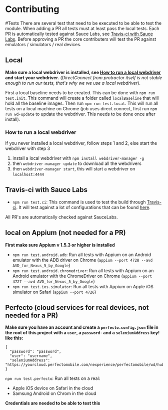 Contributing
============

#Tests
There are several test that need to be executed to be able to test the module. When adding a PR all tests must at least pass the local tests.
Each PR is automatically tested against Sauce Labs, see [Travis-ci with Sauce Labs](#travis-ci-with-sauce-labs).
Before approving a PR the core contributers will test the PR against emulators / simulators / real devices.

## Local
**Make sure a local webdriver is installed, see [How to run a local webdriver](#how-to-run-a-local-webdriver) and start your webdriver.** 
(*DirectConnect from protractor itself is not stable enough to run our tests, that's why we we use a local webdriver*).

First a local baseline needs to be created. This can be done with `npm run test.init`. This command will create a folder called `localBaseline` that will hold all the baseline images.
Then run `npm run test.local`. This will run all tests on a local machine on Chrome (job uses direct connect, first run `npm run wd-update` to update the webdriver. 
This needs to be done once after install).

### How to run a local webdriver
If you never installed a local webdriver, follow steps 1 and 2, else start the webdriver with step 3

1. install a local webdriver with `npm install webdriver-manager -g`
2. then `webdriver-manager update` to download all the webdrivers
3. then `webdriver-manager start`, this will start a webdriver on `localhost:4444`

## Travis-ci with Sauce Labs
- `npm run test.ci`: This command is used to test the build through [Travis-ci](https://travis-ci.org/wswebcreation/protractor-image-comparison/). 
It will test against a lot of configurations that can be found [here](./test/conf/protractor.saucelabs.conf.js).

All PR's are automatically checked against SauceLabs.

## local on Appium (not needed for a PR)
**First make sure Appium v 1.5.3 or higher is installed**

- `npm run test.android.adb`: Run all tests with Appium on an Android emulator with the ADB driver on Chrome (`appium --port 4728 --avd AVD_for_Nexus_5_by_Google`)
- `npm run test.android.chromedriver`: Run all tests with Appium on an Android emulator with the ChromeDriver on Chrome (`appium --port 4727 --avd AVD_for_Nexus_5_by_Google`)
- `npm run test.ios.simulator`: Run all tests with Appium on Apple iOS simulator on Safari (`appium --port 4726`)

## Perfecto (cloud services for real devices, not needed for a PR)
**Make sure you have an account and create a `perfecto.config.json` file in the root of this project with a `user`, a `password`- and a `seleniumAddress` key! like this:**

`````
{
  "password": "password",
  "user": "username",
  "seleniumAddress": "https://yourcloud.perfectomobile.com/nexperience/perfectomobile/wd/hub/"
}
`````

`npm run test.perfecto`: Run all tests on a real:
 
 - Apple iOS device on Safari in the cloud
 - Samsung Android on Chrom in the cloud
 
**Credentials are needed to be able to test this**